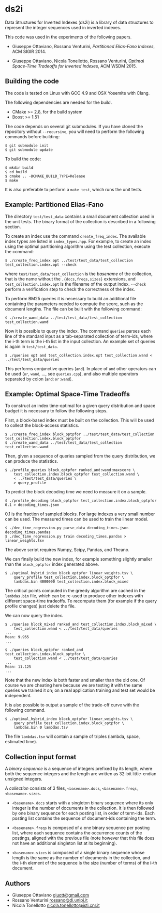 ds2i
====

Data Structures for Inverted Indexes (ds2i) is a library of data structures to
represent the integer sequences used in inverted indexes.

This code was used in the experiments of the following papers.

* Giuseppe Ottaviano, Rossano Venturini, _Partitioned Elias-Fano Indexes_,
  ACM SIGIR 2014.

* Giuseppe Ottaviano, Nicola Tonellotto, Rossano Venturini, _Optimal Space-Time
  Tradeoffs for Inverted Indexes_, ACM WSDM 2015.


Building the code
-----------------

The code is tested on Linux with GCC 4.9 and OSX Yosemite with Clang.

The following dependencies are needed for the build.

* CMake >= 2.8, for the build system
* Boost >= 1.51

The code depends on several git submodules. If you have cloned the repository
without `--recursive`, you will need to perform the following commands before
building:

    $ git submodule init
    $ git submodule update

To build the code:

    $ mkdir build
    $ cd build
    $ cmake .. -DCMAKE_BUILD_TYPE=Release
    $ make

It is also preferable to perform a `make test`, which runs the unit tests.


Example: Partitioned Elias-Fano
-------------------------------

The directory `test/test_data` contains a small document collection used in the
unit tests. The binary format of the collection is described in a following
section.

To create an index use the command `create_freq_index`. The available index
types are listed in `index_types.hpp`. For example, to create an index using the
optimal partitioning algorithm using the test collection, execute the command:

    $ ./create_freq_index opt ../test/test_data/test_collection test_collection.index.opt --check

where `test/test_data/test_collection` is the _basename_ of the collection, that
is the name without the `.{docs,freqs,sizes}` extensions, and
`test_collection.index.opt` is the filename of the output index. `--check`
perform a verification step to check the correctness of the index.

To perform BM25 queries it is necessary to build an additional file containing
the parameters needed to compute the score, such as the document lengths. The
file can be built with the following command:

    $ ./create_wand_data ../test/test_data/test_collection test_collection.wand

Now it is possible to query the index. The command `queries` parses each line of
the standard input as a tab-separated collection of term-ids, where the i-th
term is the i-th list in the input collection. An example set of queries is
again in `test/test_data`.

    $ ./queries opt and test_collection.index.opt test_collection.wand < ../test/test_data/queries

This performs conjunctive queries (`and`). In place of `and` other operators can
be used (`or`, `wand`, ..., see `queries.cpp`), and also multiple operators
separated by colon (`and:or:wand`).


Example: Optimal Space-Time Tradeoffs
-------------------------------------

To construct an index time-optimal for a given query distribution and space
budget it is necessary to follow the following steps.

First, a block-based index must be built on the collection. This will be used to
collect the block-access statistics.

    $ ./create_freq_index block_optpfor ../test/test_data/test_collection test_collection.index.block_optpfor
    $ ./create_wand_data ../test/test_data/test_collection test_collection.wand

Then, given a sequence of queries sampled from the query distribution, we can
produce the statistics.

    $ ./profile_queries block_optpfor ranked_and:wand:maxscore \
        test_collection.index.block_optpfor test_collection.wand \
        < ../test/test_data/queries \
        > query_profile

To predict the block decoding time we need to measure it on a sample.

    $ ./profile_decoding block_optpfor test_collection.index.block_optpfor 0.1 > decoding_times.json

0.1 is the fraction of sampled blocks. For large indexes a very small number can
be used. The measured times can be used to train the linear model.

    $ ./dec_time_regression.py parse_data decoding_times.json decoding_times.pandas
    $ ./dec_time_regression.py train decoding_times.pandas > linear_weights.tsv

The above script requires Numpy, Scipy, Pandas, and Theano.

We can finally build the new index, for example something slightly smaller than
the `block_optpfor` index generated above.

    $ ./optimal_hybrid_index block_optpfor linear_weights.tsv \
        query_profile test_collection.index.block_optpfor \
        lambdas.bin 4000000 test_collection.index.block_mixed

The critical points computed in the greedy algorithm are cached in the
`lambdas.bin` file, which can be re-used to produce other indexes with different
space-time tradeoffs. To recompute them (for example if the query profile
changes) just delete the file.

We can now query the index.

    $ ./queries block_mixed ranked_and test_collection.index.block_mixed \
        test_collection.wand < ../test/test_data/queries
    ...
    Mean: 9.955
    ...

    $ ./queries block_optpfor ranked_and test_collection.index.block_optpfor \
        test_collection.wand < ../test/test_data/queries
    ...
    Mean: 11.125
    ...

Note that the new index is both faster and smaller than the old one. Of course
we are cheating here because we are testing it with the same queries we trained
it on; on a real application training and test set would be independent.

It is also possible to output a sample of the trade-off curve with the following
command.

    $ ./optimal_hybrid_index block_optpfor linear_weights.tsv \
        query_profile test_collection.index.block_optpfor \
        lambdas.bin 0 lambdas.tsv

The file `lambdas.tsv` will contain a sample of triples (lambda, space,
estimated time).


Collection input format
-----------------------

A _binary sequence_ is a sequence of integers prefixed by its length, where both
the sequence integers and the length are written as 32-bit little-endian
unsigned integers.

A _collection_ consists of 3 files, `<basename>.docs`, `<basename>.freqs`,
`<basename>.sizes`.

* `<basename>.docs` starts with a singleton binary sequence where its only
  integer is the number of documents in the collection. It is then followed by
  one binary sequence for each posting list, in order of term-ids. Each posting
  list contains the sequence of document-ids containing the term.

* `<basename>.freqs` is composed of a one binary sequence per posting list, where
  each sequence contains the occurrence counts of the postings, aligned with the
  previous file (note however that this file does not have an additional
  singleton list at its beginning).

* `<basename>.sizes` is composed of a single binary sequence whose length is the
  same as the number of documents in the collection, and the i-th element of the
  sequence is the size (number of terms) of the i-th document.


Authors
-------

* Giuseppe Ottaviano <giuott@gmail.com>
* Rossano Venturini <rossano@di.unipi.it>
* Nicola Tonellotto <nicola.tonellotto@isti.cnr.it>
